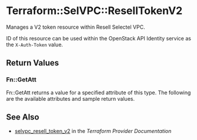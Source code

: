 # Terraform::SelVPC::ResellTokenV2

Manages a V2 token resource within Resell Selectel VPC.

ID of this resource can be used within the OpenStack API Identity service as
the `X-Auth-Token` value.

## Return Values

### Fn::GetAtt

Fn::GetAtt returns a value for a specified attribute of this type. The following are the available attributes and sample return values.

## See Also

* [selvpc_resell_token_v2](https://www.terraform.io/docs/providers/selvpc/r/resell_token_v2.html) in the _Terraform Provider Documentation_